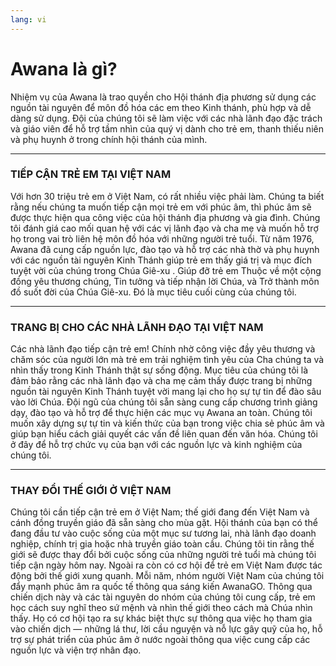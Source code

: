 ```yaml
---
lang: vi
---
```


# Awana là gì?

Nhiệm vụ của Awana là trao quyền cho Hội thánh địa phương sử dụng các nguồn tài nguyên để môn đồ hóa các em theo Kinh thánh, phù hợp và dễ dàng sử dụng. Đội của chúng tôi sẽ làm việc với các nhà lãnh đạo đặc trách và giáo viên để hỗ trợ tầm nhìn của quý vị dành cho trẻ em, thanh thiếu niên và phụ huynh ở trong chính hội thánh của mình.

----

### TIẾP CẬN TRẺ EM TẠI VIỆT NAM

Với hơn 30 triệu trẻ em ở Việt Nam, có rất nhiều việc phải làm. Chúng ta biết rằng nếu chúng ta muốn tiếp cận mọi trẻ em với phúc âm, thì phúc âm sẽ được thực hiện qua công việc của hội thánh địa phương và gia đình. Chúng tôi đánh giá cao mối quan hệ với các vị lãnh đạo và cha mẹ và muốn hỗ trợ họ trong vai trò liên hệ môn đồ hóa với những người trẻ tuổi. Từ năm 1976, Awana đã cung cấp nguồn lực, đào tạo và hỗ trợ các nhà thờ và phụ huynh với các nguồn tài nguyên Kinh Thánh giúp trẻ em thấy giá trị và mục đích tuyệt vời của chúng trong Chúa Giê-xu . Giúp đỡ trẻ em Thuộc về một cộng đồng yêu thương chúng, Tin tưởng và tiếp nhận lời Chúa, và Trở thành môn đồ suốt đời của Chúa Giê-xu. Đó là mục tiêu cuối cùng của chúng tôi.

----

### TRANG BỊ CHO CÁC NHÀ LÃNH ĐẠO TẠI VIỆT NAM

Các nhà lãnh đạo tiếp cận trẻ em! Chính nhờ công việc đầy yêu thương và chăm sóc của người lớn mà trẻ em trải nghiệm tình yêu của Cha chúng ta và nhìn thấy trong Kinh Thánh thật sự sống động. Mục tiêu của chúng tôi là đảm bảo rằng các nhà lãnh đạo và cha mẹ cảm thấy được trang bị những nguồn tài nguyên Kinh Thánh tuyệt vời mang lại cho họ sự tự tin để đào sâu vào lời Chúa. Đội ngũ của chúng tôi sẵn sàng cung cấp chương trình giảng dạy, đào tạo và hỗ trợ để thực hiện các mục vụ Awana an toàn. Chúng tôi muốn xây dựng sự tự tin và kiến thức của bạn trong việc chia sẻ phúc âm và giúp bạn hiểu cách giải quyết các vấn đề liên quan đến văn hóa. Chúng tôi ở đây để hỗ trợ chức vụ của bạn với các nguồn lực và kinh nghiệm của chúng tôi.

----

### THAY ĐỔI THẾ GIỚI Ở VIỆT NAM

Chúng tôi cần tiếp cận trẻ em ở Việt Nam; thế giới đang đến Việt Nam và cánh đồng truyền giáo đã sẵn sàng cho mùa gặt. Hội thánh của bạn có thể đang đầu tư vào cuộc sống của một mục sư tương lai, nhà lãnh đạo doanh nghiệp, chính trị gia hoặc nhà truyền giáo toàn cầu. Chúng tôi tin rằng thế giới sẽ được thay đổi bởi cuộc sống của những người trẻ tuổi mà chúng tôi tiếp cận ngày hôm nay. Ngoài ra còn có cơ hội để trẻ em Việt Nam được tác động bởi thế giới xung quanh. Mỗi năm, nhóm người Việt Nam của chúng tôi đẩy mạnh phúc âm ra quốc tế thông qua sáng kiến AwanaGO. Thông qua chiến dịch này và các tài nguyên do nhóm của chúng tôi cung cấp, trẻ em học cách suy nghĩ theo sứ mệnh và nhìn thế giới theo cách mà Chúa nhìn thấy. Họ có cơ hội tạo ra sự khác biệt thực sự thông qua việc họ tham gia vào chiến dịch — những lá thư, lời cầu nguyện và nỗ lực gây quỹ của họ, hỗ trợ sự phát triển của phúc âm ở nước ngoài thông qua việc cung cấp các nguồn lực và viện trợ nhân đạo.


